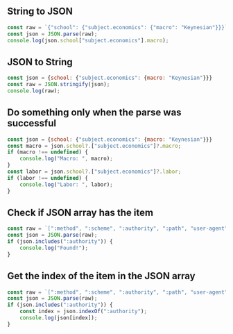 ## String to JSON

```js
const raw = `{"school": {"subject.economics": {"macro": "Keynesian"}}}`;
const json = JSON.parse(raw);
console.log(json.school["subject.economics"].macro);
```

## JSON to String

```js
const json = {school: {"subject.economics": {macro: "Keynesian"}}}
const raw = JSON.stringify(json);
console.log(raw);
```

## Do something only when the parse was successful

```js
const json = {school: {"subject.economics": {macro: "Keynesian"}}}
const macro = json.school?.["subject.economics"]?.macro;
if (macro !== undefined) {
    console.log("Macro: ", macro);
}
const labor = json.school?.["subject.economics"]?.labor;
if (labor !== undefined) {
    console.log("Labor: ", labor);
}
```

## Check if JSON array has the item

```js
const raw = `[":method", ":scheme", ":authority", ":path", "user-agent", "accept"]`;
const json = JSON.parse(raw);
if (json.includes(":authority")) {
    console.log("Found!");
}
```

## Get the index of the item in the JSON array

```js
const raw = `[":method", ":scheme", ":authority", ":path", "user-agent", "accept"]`;
const json = JSON.parse(raw);
if (json.includes(":authority")) {
    const index = json.indexOf(":authority");
    console.log(json[index]);
}
```
